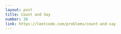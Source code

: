 ```yaml
---
layout: post
title: Count and Say
number: 38
link: https://leetcode.com/problems/count-and-say
---
```

